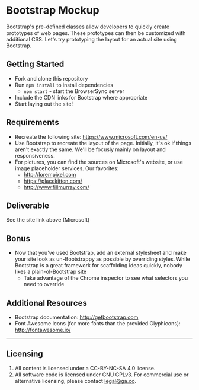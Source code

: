 # Bootstrap Mockup

Bootstrap's pre-defined classes allow developers to quickly create prototypes of web pages. These prototypes can then be customized with additional CSS. Let's try prototyping the layout for an actual site using Bootstrap.

## Getting Started

* Fork and clone this repository
* Run `npm install` to install dependencies
  * `npm start` - start the BrowserSync server
* Include the CDN links for Bootstrap where appropriate
* Start laying out the site!

## Requirements

* Recreate the following site: https://www.microsoft.com/en-us/
* Use Bootstrap to recreate the layout of the page. Initially, it's ok if things aren't exactly the same. We'll be focusly mainly on layout and responsiveness.
* For pictures, you can find the sources on Microsoft's website, or use image placeholder services. Our favorites:
  * http://lorempixel.com
  * https://placekitten.com/
  * http://www.fillmurray.com/

## Deliverable

See the site link above (Microsoft)

## Bonus

* Now that you've used Bootstrap, add an external stylesheet and make your site look as un-Bootstrappy as possible by overriding styles. While Bootstrap is a great framework for scaffolding ideas quickly, nobody likes a plain-ol-Bootstrap site
  * Take advantage of the Chrome inspector to see what selectors you need to override

## Additional Resources

* Bootstrap documentation: http://getbootstrap.com
* Font Awesome Icons (for more fonts than the provided Glyphicons): http://fontawesome.io/


---

## Licensing
1. All content is licensed under a CC-BY-NC-SA 4.0 license.
2. All software code is licensed under GNU GPLv3. For commercial use or alternative licensing, please contact legal@ga.co.
